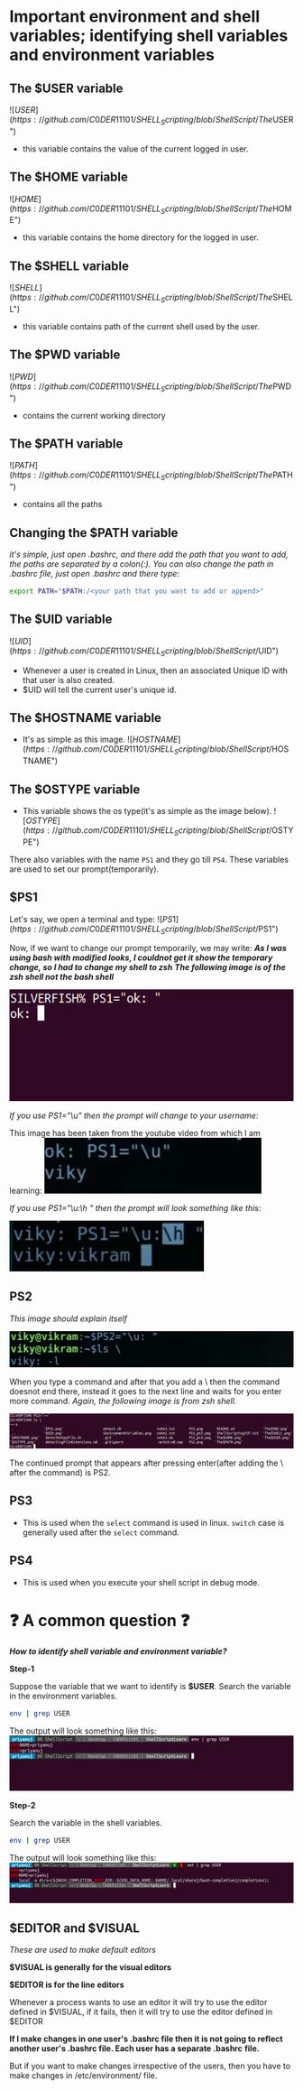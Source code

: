 # Important environment and shell variables; identifying shell variables and environment variables

## The $USER variable

![$USER](https://github.com/C0DER11101/SHELL_Scripting/blob/ShellScript/The%24USER.png?raw=true "$USER")
- this variable contains the value of the current logged in user.

## The $HOME variable

![$HOME](https://github.com/C0DER11101/SHELL_Scripting/blob/ShellScript/The%24HOME.png?raw=true "$HOME")
- this variable contains the home directory for the logged in user.

## The $SHELL variable

![$SHELL](https://github.com/C0DER11101/SHELL_Scripting/blob/ShellScript/The%24SHELL.png?raw=true "$SHELL")
- this variable contains path of the current shell used by the user.

## The $PWD variable

![$PWD](https://github.com/C0DER11101/SHELL_Scripting/blob/ShellScript/The%24PWD.png?raw=true "$PWD")
- contains the current working directory

## The $PATH variable

![$PATH](https://github.com/C0DER11101/SHELL_Scripting/blob/ShellScript/The%24PATH.png?raw=true "$PATH")
- contains all the paths

## Changing the $PATH variable

_it's simple, just open .bashrc, and there add the path that you want to add, the paths are separated by a colon(:)._
_You can also change the path in .bashrc file, just open .bashrc and there type:_

```bash
export PATH="$PATH:/<your path that you want to add or append>"
```

## The $UID variable

![$UID](https://github.com/C0DER11101/SHELL_Scripting/blob/ShellScript/%24UID.png?raw=true "$UID")
- Whenever a user is created in Linux, then an associated Unique ID with that user is also created.
- $UID will tell the current user's unique id.

## The $HOSTNAME variable

- It's as simple as this image.
![$HOSTNAME](https://github.com/C0DER11101/SHELL_Scripting/blob/ShellScript/%24HOSTNAME.png?raw=true "$HOSTNAME")

## The $OSTYPE variable

- This variable shows the os type(it's as simple as the image below).
![$OSTYPE](https://github.com/C0DER11101/SHELL_Scripting/blob/ShellScript/%24OSTYPE.png?raw=true "$OSTYPE")

There also variables with the name `PS1` and they go till `PS4`.
These variables are used to set our prompt(temporarily).

## $PS1

Let's say, we open a terminal and type:
![$PS1](https://github.com/C0DER11101/SHELL_Scripting/blob/ShellScript/%24PS1.png?raw=true "$PS1")

Now, if we want to change our prompt temporarily, we may write:
**_As I was using bash with modified looks, I couldnot get it show the temporary change, so I had to change my shell to zsh_**
**_The following image is of the zsh shell not the bash shell_**

![PS1](https://github.com/C0DER11101/SHELL_Scripting/blob/ShellScript/PS1.png?raw=true "PS1")

_If you use PS1="\u" then the prompt will change to your username:_

This image has been taken from the youtube video from which I am learning:
![PS1](https://github.com/C0DER11101/SHELL_Scripting/blob/ShellScript/PS1_pt2.png?raw=true "PS1")

_If you use PS1="\u:\h " then the prompt will look something like this:_

![PS1](https://github.com/C0DER11101/SHELL_Scripting/blob/ShellScript/PS1_pt3.png?raw=true "PS1")

## PS2

_This image should explain itself_

![PS2](https://github.com/C0DER11101/SHELL_Scripting/blob/ShellScript/PS2.png?raw=true "PS2")

When you type a command and after that you add a \ then the command doesnot end there, instead it goes to the next line and waits for you
enter more command.
_Again, the following image is from zsh shell._

![PS2](https://github.com/C0DER11101/SHELL_Scripting/blob/ShellScript/PS2_pt2.png?raw=true "the \ denotes continuation of command")

The continued prompt that appears after pressing enter(after adding the \ after the command) is PS2.


## PS3

- This is used when the `select` command is used in linux. `switch` case is generally used after the `select` command.


## PS4

- This is used when you execute your shell script in debug mode.


# :question: A common question :question:

**_How to identify shell variable and environment variable?_**

**Step-1**

Suppose the variable that we want to identify is **$USER**.
Search the variable in the environment variables.
```bash
env | grep USER
```
The output will look something like this:
![Output](https://github.com/C0DER11101/SHELL_Scripting/blob/ShellScript/VariableIdetification.png?raw=true)

**Step-2**

Search the variable in the shell variables.
```bash
env | grep USER
```
The output will look something like this:
![Output](https://github.com/C0DER11101/SHELL_Scripting/blob/ShellScript/VariableIdentification_pt2.png?raw=true)


## $EDITOR and $VISUAL

_These are used to make default editors_

**$VISUAL is generally for the visual editors**

**$EDITOR is for the line editors**

Whenever a process wants to use an editor it will try to use the editor defined in $VISUAL, if it fails, then it will try to use the editor
defined in $EDITOR

**If I make changes in one user's .bashrc file then it is not going to reflect another user's .bashrc file. Each user has a separate .bashrc**
**file.**

But if you want to make changes irrespective of the users, then you have to make changes in /etc/environment/ file.
